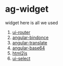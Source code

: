 # ag-widget
widget here is all we used

1. [ui-router]()
2. [angular-bindonce]()
3. [angular-translate]()
4. [angular-base64]()
5. [html2js]()
6. [ui-select](https://github.com/angular-ui/ui-select)


